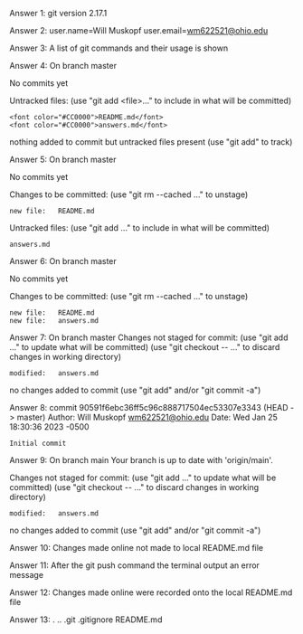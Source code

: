 Answer 1:
git version 2.17.1


Answer 2:
user.name=Will Muskopf
user.email=wm622521@ohio.edu


Answer 3:
A list of git commands and their usage is shown


Answer 4:
On branch master

No commits yet

Untracked files:
  (use &quot;git add &lt;file&gt;...&quot; to include in what will be committed)

	<font color="#CC0000">README.md</font>
	<font color="#CC0000">answers.md</font>

nothing added to commit but untracked files present (use &quot;git add&quot; to track)


Answer 5:
On branch master

No commits yet

Changes to be committed:
  (use "git rm --cached <file>..." to unstage)

	new file:   README.md

Untracked files:
  (use "git add <file>..." to include in what will be committed)

	answers.md


Answer 6:
On branch master

No commits yet

Changes to be committed:
  (use "git rm --cached <file>..." to unstage)

	new file:   README.md
	new file:   answers.md


Answer 7:
On branch master
Changes not staged for commit:
  (use "git add <file>..." to update what will be committed)
  (use "git checkout -- <file>..." to discard changes in working directory)

	modified:   answers.md

no changes added to commit (use "git add" and/or "git commit -a")


Answer 8:
commit 90591f6ebc36ff5c96c888717504ec53307e3343 (HEAD -> master)
Author: Will Muskopf <wm622521@ohio.edu>
Date:   Wed Jan 25 18:30:36 2023 -0500

    Initial commit


Answer 9:
On branch main
Your branch is up to date with 'origin/main'.

Changes not staged for commit:
  (use "git add <file>..." to update what will be committed)
  (use "git checkout -- <file>..." to discard changes in working directory)

	modified:   answers.md

no changes added to commit (use "git add" and/or "git commit -a")


Answer 10:
Changes made online not made to local README.md file


Answer 11:
After the git push command the terminal output an error message


Answer 12:
Changes made online were recorded onto the local README.md file


Answer 13:
.  ..  .git  .gitignore  README.md